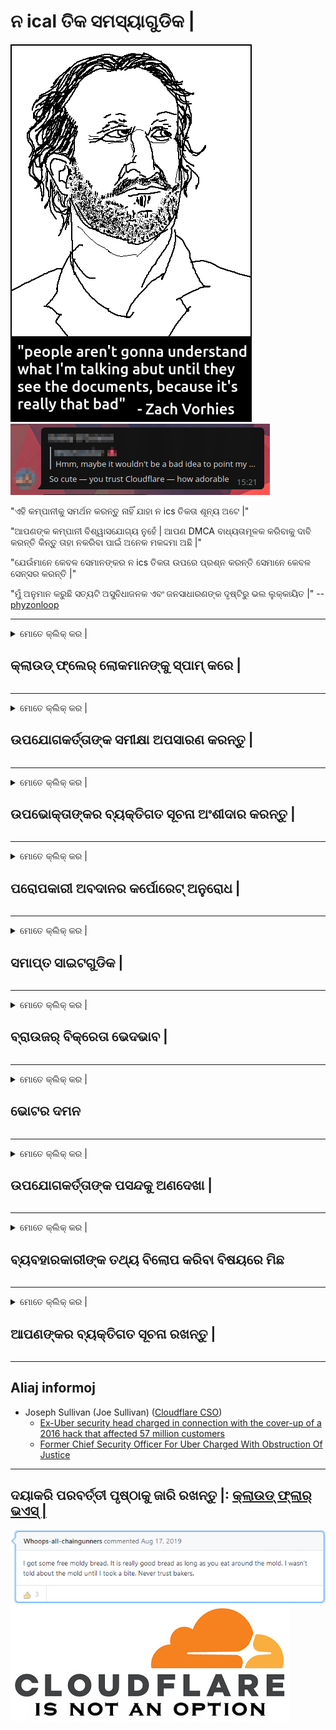 # ନ ical ତିକ ସମସ୍ୟାଗୁଡିକ |

![](../image/itsreallythatbad.jpg)
![](../image/telegram/c81238387627b4bfd3dcd60f56d41626.jpg)

"ଏହି କମ୍ପାନୀକୁ ସମର୍ଥନ କରନ୍ତୁ ନାହିଁ ଯାହା ନ ics ତିକତା ଶୂନ୍ୟ ଅଟେ |"

"ଆପଣଙ୍କ କମ୍ପାନୀ ବିଶ୍ୱାସଯୋଗ୍ୟ ନୁହେଁ | ଆପଣ DMCA ବାଧ୍ୟତାମୂଳକ କରିବାକୁ ଦାବି କରନ୍ତି କିନ୍ତୁ ତାହା ନକରିବା ପାଇଁ ଅନେକ ମକଦ୍ଦମା ଅଛି |"

"ଯେଉଁମାନେ କେବଳ ସେମାନଙ୍କର ନ ics ତିକତା ଉପରେ ପ୍ରଶ୍ନ କରନ୍ତି ସେମାନେ କେବଳ ସେନ୍ସର କରନ୍ତି |"

"ମୁଁ ଅନୁମାନ କରୁଛି ସତ୍ୟଟି ଅସୁବିଧାଜନକ ଏବଂ ଜନସାଧାରଣଙ୍କ ଦୃଷ୍ଟିରୁ ଭଲ ଲୁକ୍କାୟିତ |"  -- [phyzonloop](https://twitter.com/phyzonloop)


---


<details>
<summary>ମୋତେ କ୍ଲିକ୍ କର |

## କ୍ଲାଉଡ୍ ଫ୍ଲେର୍ ଲୋକମାନଙ୍କୁ ସ୍ପାମ୍ କରେ |
</summary>


କ୍ଲାଉଡଫ୍ଲେର୍ ଅଣ କ୍ଲାଉଡ୍ ଫ୍ଲାର୍ ବ୍ୟବହାରକାରୀଙ୍କୁ ସ୍ପାମ୍ ଇମେଲ ପଠାଉଛି |

- ଯେଉଁ ଗ୍ରାହକମାନେ ଚୟନ କରିଛନ୍ତି ସେମାନଙ୍କୁ କେବଳ ଇମେଲ ପଠାନ୍ତୁ |
- ଯେତେବେଳେ ଉପଭୋକ୍ତା “ବନ୍ଦ” କୁହନ୍ତି, ତାପରେ ଇମେଲ୍ ପଠାଇବା ବନ୍ଦ କରନ୍ତୁ |

ଏହା ସରଳ ଅଟେ | କିନ୍ତୁ କ୍ଲାଉଡ୍ ଫ୍ଲାର୍ ଧ୍ୟାନ ଦେଉନାହିଁ |
କ୍ଲାଉଡ୍ ଫ୍ଲାର୍ କହିଛନ୍ତି ଯେ ସେମାନଙ୍କ ସେବା ବ୍ୟବହାର କରିବା ଦ୍ୱାରା ସମସ୍ତ ସ୍ପାମର୍ କିମ୍ବା ଆକ୍ରମଣକାରୀଙ୍କୁ ଅଟକାଯାଇପାରିବ |
କ୍ଲାଉଡ୍ ଫ୍ଲାର୍କୁ ସକ୍ରିୟ ନକରି ଆମେ କିପରି କ୍ଲାଉଡ୍ ଫ୍ଲାର୍କୁ ବନ୍ଦ କରିପାରିବା?


| 🖼 | 🖼 |
| --- | --- |
| ![](../image/cfspam01.jpg) | ![](../image/cfspam03.jpg) |
| ![](../image/cfspam02.jpg) | ![](../image/cfspambrittany.jpg)<br>![](../image/cfspamtwtr.jpg) |

</details>

---

<details>
<summary>ମୋତେ କ୍ଲିକ୍ କର |

## ଉପଯୋଗକର୍ତ୍ତାଙ୍କ ସମୀକ୍ଷା ଅପସାରଣ କରନ୍ତୁ |
</summary>


କ୍ଲାଉଡ୍ ଫ୍ଲାର୍ ସେନ୍ସର ନକାରାତ୍ମକ ସମୀକ୍ଷା |
ଯଦି ଆପଣ ଟ୍ୱିଟରରେ ଆଣ୍ଟି-କ୍ଲାଉଡଫ୍ଲେର୍ ଟେକ୍ସଟ୍ ପୋଷ୍ଟ କରନ୍ତି, ତେବେ କ୍ଲାଉଡ୍ ଫ୍ଲାର୍ କର୍ମଚାରୀଙ୍କ ଠାରୁ “ନା, ଏହା ନୁହେଁ” ବାର୍ତ୍ତା ପାଇବା ପାଇଁ ଏକ ସୁଯୋଗ ଅଛି |
ଯଦି ଆପଣ କ review ଣସି ସମୀକ୍ଷା ସାଇଟରେ ଏକ ନକାରାତ୍ମକ ସମୀକ୍ଷା ପୋଷ୍ଟ କରନ୍ତି, ସେମାନେ ଏହାକୁ ସେନ୍ସର କରିବାକୁ ଚେଷ୍ଟା କରିବେ |


| 🖼 | 🖼 |
| --- | --- |
| ![](../image/cfcenrev_01.jpg)<br>![](../image/cfcenrev_02.jpg) | ![](../image/cfcenrev_03.jpg) |

</details>

---

<details>
<summary>ମୋତେ କ୍ଲିକ୍ କର |

## ଉପଭୋକ୍ତାଙ୍କର ବ୍ୟକ୍ତିଗତ ସୂଚନା ଅଂଶୀଦାର କରନ୍ତୁ |
</summary>


କ୍ଲାଉଡ୍ ଫ୍ଲେୟାରରେ ଏକ ବଡ଼ ଧରଣର ହଇରାଣ ସମସ୍ୟା ରହିଛି |
କ୍ଲାଉଡ୍ ଫ୍ଲେର୍ ଯେଉଁମାନେ ହୋଷ୍ଟ୍ ସାଇଟ୍ ବିଷୟରେ ଅଭିଯୋଗ କରନ୍ତି ସେମାନଙ୍କ ବ୍ୟକ୍ତିଗତ ସୂଚନା ଅଂଶୀଦାର କରନ୍ତି |
ସେମାନେ ବେଳେବେଳେ ତୁମର ପ୍ରକୃତ ID ପ୍ରଦାନ କରିବାକୁ କୁହନ୍ତି |
ଯଦି ଆପଣ ହଇରାଣ ହରକତ, ଆକ୍ରମଣ, ସ୍ୱେଟ୍ କିମ୍ବା ହତ୍ୟା କରିବାକୁ ଚାହୁଁନାହାଁନ୍ତି, ତେବେ ଆପଣ କ୍ଲାଉଡ୍ଫ୍ଲେଡ୍ ୱେବସାଇଟଠାରୁ ଦୂରରେ ରୁହନ୍ତୁ |


| 🖼 | 🖼 |
| --- | --- |
| ![](../image/cfdox_what.jpg) | ![](../image/cfdox_swat.jpg) |
| ![](../image/cfdox_kill.jpg) | ![](../image/cfdox_threat.jpg) |
| ![](../image/cfdox_dox.jpg) | ![](../image/cfdox_ex1.jpg)<br>![](../image/cfdox_ex2.jpg) |

</details>

---

<details>
<summary>ମୋତେ କ୍ଲିକ୍ କର |

## ପରୋପକାରୀ ଅବଦାନର କର୍ପୋରେଟ୍ ଅନୁରୋଧ |
</summary>


କ୍ଲାଉଡ୍ ଫ୍ଲାର୍ ଦାନକାରୀ ଅବଦାନ ପାଇଁ ପଚାରୁଛି |
ଏହା ଅତ୍ୟନ୍ତ ଆଶ୍ଚର୍ଯ୍ୟଜନକ ଯେ ଏକ ଆମେରିକୀୟ ନିଗମ ଅଣ-ଲାଭକାରୀ ସଂସ୍ଥା ସହିତ ଦାନ ମାଗିବ ଯାହାର ଉତ୍ତମ କାରଣ ଅଛି |
ଯଦି ଆପଣ ଲୋକଙ୍କୁ ଅବରୋଧ କରିବାକୁ କିମ୍ବା ଅନ୍ୟ ଲୋକଙ୍କ ସମୟ ନଷ୍ଟ କରିବାକୁ ପସନ୍ଦ କରନ୍ତି, ଆପଣ ହୁଏତ କ୍ଲାଉଡ୍ ଫ୍ଲାର୍ କର୍ମଚାରୀଙ୍କ ପାଇଁ କିଛି ପିଜା ଅର୍ଡର କରିବାକୁ ଚାହିଁପାରନ୍ତି |


![](../image/cfdonate.jpg)

</details>

---

<details>
<summary>ମୋତେ କ୍ଲିକ୍ କର |

## ସମାପ୍ତ ସାଇଟଗୁଡିକ |
</summary>


ଯଦି ତୁମର ସାଇଟ୍ ହଠାତ୍ ତଳକୁ ଯାଏ ତେବେ ତୁମେ କ’ଣ କରିବ?
କ୍ଲାଉଡ୍ ଫ୍ଲେର୍ ବ୍ୟବହାରକାରୀଙ୍କ ବିନ୍ୟାସ ବିଲୋପ କରୁଛି କିମ୍ବା କ warning ଣସି ଚେତାବନୀ ବିନା ସେବା ବନ୍ଦ କରୁଛି, ଚୁପଚାପ୍ |
ଆମେ ଆପଣଙ୍କୁ ଭଲ ପ୍ରଦାନକାରୀ ଖୋଜିବାକୁ ପରାମର୍ଶ ଦେଉଛୁ |

![](../image/cftmnt.jpg)

</details>

---

<details>
<summary>ମୋତେ କ୍ଲିକ୍ କର |

## ବ୍ରାଉଜର୍ ବିକ୍ରେତା ଭେଦଭାବ |
</summary>


କ୍ଲାଉଡ୍ ଫ୍ଲାର୍ ଫାୟାରଫକ୍ସ ବ୍ୟବହାର କରୁଥିବା ଲୋକଙ୍କୁ ଅଗ୍ରାଧିକାର ଭିତ୍ତିରେ ଟୋର ଉପରେ ଅଣ-ଟୋର-ବ୍ରାଉଜରର ବ୍ୟବହାରକାରୀଙ୍କୁ ଶତ୍ରୁ ଚିକିତ୍ସା ପ୍ରଦାନ କରିଥାଏ |
ଅଣ-ଜାଭାସ୍କ୍ରିପ୍ଟ କାର୍ଯ୍ୟକାରୀ କରିବାକୁ ସଠିକ୍ ଭାବରେ ମନା କରୁଥିବା ଟୋର ଉପଭୋକ୍ତାମାନେ ମଧ୍ୟ ଶତ୍ରୁ ଚିକିତ୍ସା ଗ୍ରହଣ କରନ୍ତି |
ଏହି ପ୍ରବେଶ ଅସମାନତା ହେଉଛି ଏକ ନେଟୱାର୍କ ନିରପେକ୍ଷତାର ଅପବ୍ୟବହାର ଏବଂ କ୍ଷମତାର ଅପବ୍ୟବହାର |

![](../image/browdifftbcx.gif)

- ବାମ: ଟୋର ବ୍ରାଉଜର, ଡାହାଣ: କ୍ରୋମ୍ | ସମାନ IP ଠିକଣା

![](../image/browserdiff.jpg)

- ବାମ: ଟୋର ବ୍ରାଉଜର ଜାଭାସ୍କ୍ରିପ୍ଟ ଅକ୍ଷମ, କୁକି ସକ୍ଷମ |
- ଡାହାଣ: କ୍ରୋମ୍ ଜାଭାସ୍କ୍ରିପ୍ଟ ସକ୍ଷମ, କୁକି ଅକ୍ଷମ |

![](../image/cfsiryoublocked.jpg)

- ଟୋର (କ୍ଲିନେଟ୍ ଆଇପି) ବିନା କ୍ୟୁଟ୍ ବ୍ରାଉଜର (ଛୋଟ ବ୍ରାଉଜର୍) |

| ***ବ୍ରାଉଜର୍*** | ***ଚିକିତ୍ସା ପ୍ରବେଶ*** |
| --- | --- |
| Tor Browser (ଜାଭାସ୍କ୍ରିପ୍ଟ ସକ୍ଷମ ହୋଇଛି |) | ପ୍ରବେଶ ଅନୁମତି ପ୍ରାପ୍ତ | |
| Firefox (ଜାଭାସ୍କ୍ରିପ୍ଟ ସକ୍ଷମ ହୋଇଛି |) | ପ୍ରବେଶ ଖରାପ ହୋଇଛି | |
| Chromium (ଜାଭାସ୍କ୍ରିପ୍ଟ ସକ୍ଷମ ହୋଇଛି |) | ପ୍ରବେଶ ଖରାପ ହୋଇଛି | |
| Chromium or Firefox (ଜାଭାସ୍କ୍ରିପ୍ଟ ଅକ୍ଷମ ହୋଇଛି |) | ପ୍ରବେଶ ନିଷେଧ |
| Chromium or Firefox (କୁକି ଅକ୍ଷମ ହୋଇଛି |) | ପ୍ରବେଶ ନିଷେଧ |
| QuteBrowser | ପ୍ରବେଶ ନିଷେଧ |
| lynx | ପ୍ରବେଶ ନିଷେଧ |
| w3m | ପ୍ରବେଶ ନିଷେଧ |
| wget | ପ୍ରବେଶ ନିଷେଧ |


ସହଜ ଚ୍ୟାଲେଞ୍ଜର ସମାଧାନ ପାଇଁ କାହିଁକି ଅଡିଓ ବଟନ୍ ବ୍ୟବହାର କରୁନାହାଁନ୍ତି?

ହଁ, ସେଠାରେ ଏକ ଅଡିଓ ବଟନ୍ ଅଛି, କିନ୍ତୁ ଏହା ସର୍ବଦା ଟୋର ଉପରେ କାମ କରେ ନାହିଁ |
ଯେତେବେଳେ ଆପଣ ଏହାକୁ କ୍ଲିକ୍ କରିବେ ସେତେବେଳେ ଆପଣ ଏହି ବାର୍ତ୍ତା ପାଇବେ |:

```
ପରେ ପୁନର୍ବାର ଚେଷ୍ଟା କରନ୍ତୁ |
ଆପଣଙ୍କର କମ୍ପ୍ୟୁଟର କିମ୍ବା ନେଟୱାର୍କ ସ୍ୱୟଂଚାଳିତ ପ୍ରଶ୍ନ ପଠାଇପାରେ |
ଆମର ଉପଭୋକ୍ତାମାନଙ୍କୁ ସୁରକ୍ଷା ଦେବା ପାଇଁ, ଆମେ ବର୍ତ୍ତମାନ ଆପଣଙ୍କର ଅନୁରୋଧ ପ୍ରକ୍ରିୟାକରଣ କରିପାରିବୁ ନାହିଁ |
ଅଧିକ ବିବରଣୀ ପାଇଁ ଆମର ସହାୟତା ପୃଷ୍ଠା ପରିଦର୍ଶନ କରନ୍ତୁ |
```

</details>

---

<details>
<summary>ମୋତେ କ୍ଲିକ୍ କର |

## ଭୋଟର ଦମନ
</summary>


ଆମେରିକାର ରାଜ୍ୟଗୁଡିକର ଭୋଟରମାନେ ନିଜ ବାସସ୍ଥାନରେ ଥିବା ରାଜ୍ୟ ସଚିବଙ୍କ ୱେବସାଇଟ୍ ମାଧ୍ୟମରେ ଶେଷରେ ଭୋଟ୍ ଦେବାକୁ ପଞ୍ଜିକରଣ କରନ୍ତି |
ରିପବ୍ଲିକାନ୍ ନିୟନ୍ତ୍ରିତ ରାଜ୍ୟ ସଚିବ କାର୍ଯ୍ୟାଳୟଗୁଡ଼ିକ କ୍ଲାଉଡ୍ଫ୍ଲେର୍ ମାଧ୍ୟମରେ ରାଜ୍ୟ ସଚିବଙ୍କ ୱେବସାଇଟ୍ ପ୍ରକ୍ସି କରି ଭୋଟର ଦମନ କାର୍ଯ୍ୟରେ ନିୟୋଜିତ ଅଛନ୍ତି।
କ୍ଲାଉଡ୍ ଫ୍ଲାରର ଟୋର ବ୍ୟବହାରକାରୀଙ୍କ ପ୍ରତି ଶତ୍ରୁ ବ୍ୟବହାର, ଏହାର କେନ୍ଦ୍ରୀଭୂତ ବିଶ୍ global ସ୍ତରୀୟ ନୀରିକ୍ଷଣ ପଏଣ୍ଟ ଭାବରେ ଏହାର MITM ସ୍ଥିତି ଏବଂ ଏହାର କ୍ଷତିକାରକ ଭୂମିକା ଆଶା କରୁଥିବା ଭୋଟରଙ୍କୁ ପଞ୍ଜୀକରଣ କରିବାକୁ ଅନିଚ୍ଛା ପ୍ରକାଶ କରେ |
ବିଶେଷ ଭାବରେ ଉଦାରବାଦୀମାନେ ଗୋପନୀୟତା ଗ୍ରହଣ କରିବାକୁ ପ୍ରବୃତ୍ତି କରନ୍ତି |
ଭୋଟର ପଞ୍ଜୀକରଣ ଫର୍ମଗୁଡିକ ଜଣେ ଭୋଟରଙ୍କ ରାଜନ political ତିକ ଆଭିମୁଖ୍ୟ, ବ୍ୟକ୍ତିଗତ ଶାରୀରିକ ଠିକଣା, ସାମାଜିକ ସୁରକ୍ଷା ନମ୍ବର, ଏବଂ ଜନ୍ମ ତାରିଖ ବିଷୟରେ ସମ୍ବେଦନଶୀଳ ସୂଚନା ସଂଗ୍ରହ କରିଥାଏ |
ଅଧିକାଂଶ ରାଜ୍ୟ କେବଳ ସେହି ସୂଚନାର ଏକ ସବ୍ସେଟ୍ ସାର୍ବଜନୀନ ଭାବରେ ଉପଲବ୍ଧ କରନ୍ତି, କିନ୍ତୁ କ୍ଲାଉଡ୍ ଫ୍ଲାର୍ ସେହି ସମସ୍ତ ତଥ୍ୟ ଦେଖେ ଯେତେବେଳେ କେହି ଭୋଟ୍ ଦେବାକୁ ପଞ୍ଜିକରଣ କରନ୍ତି |

ଧ୍ୟାନ ଦିଅନ୍ତୁ ଯେ କାଗଜ ପଞ୍ଜିକରଣ କ୍ଲାଉଡଫ୍ଲେର୍ କୁ ଅତିକ୍ରମ କରେ ନାହିଁ କାରଣ ରାଜ୍ୟ ଡାଟା ଏଣ୍ଟ୍ରି କର୍ମଚାରୀଙ୍କ ସଚିବ ଡାଟା ପ୍ରବେଶ କରିବା ପାଇଁ କ୍ଲାଉଡ୍ ଫ୍ଲାର୍ ୱେବସାଇଟ୍ ବ୍ୟବହାର କରିବେ |

| 🖼 | 🖼 |
| --- | --- |
| ![](../image/cfvotm_01.jpg) | ![](../image/cfvotm_02.jpg) |

- ଭୋଟ୍ ସଂଗ୍ରହ ଏବଂ କାର୍ଯ୍ୟାନୁଷ୍ଠାନ ପାଇଁ Change.org ଏକ ପ୍ରସିଦ୍ଧ ୱେବସାଇଟ୍ |
“ସବୁ ଜାଗାରେ ଲୋକମାନେ ଅଭିଯାନ ଆରମ୍ଭ କରୁଛନ୍ତି, ସମର୍ଥକମାନଙ୍କୁ ଏକତ୍ରିତ କରୁଛନ୍ତି ଏବଂ ସମାଧାନ ପାଇଁ ନିଷ୍ପତ୍ତି ନେଉଥିବା ଲୋକଙ୍କ ସହିତ କାମ କରୁଛନ୍ତି |”
ଦୁର୍ଭାଗ୍ୟବଶତ।, କ୍ଲାଉଡ୍ ଫ୍ଲାରର ଆକ୍ରମଣାତ୍ମକ ଫିଲ୍ଟର୍ ଯୋଗୁଁ ଅନେକ ଲୋକ change.org ଆଦ view ଦେଖିପାରିବେ ନାହିଁ |
ସେମାନଙ୍କୁ ଏକ ଗଣତାନ୍ତ୍ରିକ ପ୍ରକ୍ରିୟାରୁ ବାଦ ଦେଇ ଏହି ଆବେଦନପତ୍ରରେ ଦସ୍ତଖତ କରିବାକୁ ସେମାନଙ୍କୁ ଅବରୋଧ କରାଯାଇଛି।
ଅନ୍ୟ କ୍ଲାଉଡ୍ ଫ୍ଲେରେଡ୍ ପ୍ଲାଟଫର୍ମ ବ୍ୟବହାର କରିବା ଯେପରିକି OpenPetition ସମସ୍ୟାର ସମାଧାନ କରିବାରେ ସାହାଯ୍ୟ କରେ |

| 🖼 | 🖼 |
| --- | --- |
| ![](../image/changeorgasn.jpg) | ![](../image/changeorgtor.jpg) |

- କ୍ଲାଉଡ୍ ଫ୍ଲେୟାରର "ଆଥେନିଆନ୍ ପ୍ରୋଜେକ୍ଟ" ରାଜ୍ୟ ତଥା ସ୍ଥାନୀୟ ନିର୍ବାଚନ ୱେବସାଇଟକୁ ମାଗଣା ଉଦ୍ୟୋଗ ସ୍ତରୀୟ ସୁରକ୍ଷା ପ୍ରଦାନ କରିଥାଏ |
ସେମାନେ କହିଛନ୍ତି ଯେ ସେମାନଙ୍କର ନିର୍ବାଚନମଣ୍ଡଳୀ ନିର୍ବାଚନ ସୂଚନା ଏବଂ ଭୋଟର ପଞ୍ଜିକରଣ କରିପାରିବେ କିନ୍ତୁ ଏହା ଏକ ମିଥ୍ୟା କାରଣ ଅନେକ ଲୋକ ଆଦ the ସାଇଟ୍ ବ୍ରାଉଜ୍ କରିପାରିବେ ନାହିଁ।

</details>

---

<details>
<summary>ମୋତେ କ୍ଲିକ୍ କର |

## ଉପଯୋଗକର୍ତ୍ତାଙ୍କ ପସନ୍ଦକୁ ଅଣଦେଖା |
</summary>


ଯଦି ତୁମେ କିଛି ଅପ୍ଟ-ଆଉଟ୍ କର, ତୁମେ ଆଶା କର ଯେ ତୁମେ ଏହା ବିଷୟରେ କ email ଣସି ଇମେଲ୍ ପାଇବ ନାହିଁ |
କ୍ଲାଉଡ୍ ଫ୍ଲାର୍ ଉପଭୋକ୍ତାଙ୍କ ପସନ୍ଦକୁ ଅଣଦେଖା କରେ ଏବଂ ଗ୍ରାହକଙ୍କ ବିନା ଅନୁମତିରେ ତୃତୀୟ-ପକ୍ଷ ନିଗମ ସହିତ ତଥ୍ୟ ଅଂଶୀଦାର କରେ |
ଯଦି ଆପଣ ସେମାନଙ୍କର ମାଗଣା ଯୋଜନା ବ୍ୟବହାର କରୁଛନ୍ତି, ସେମାନେ ବେଳେବେଳେ ଆପଣଙ୍କୁ ମାସିକ ସବସ୍କ୍ରିପସନ୍ କିଣିବାକୁ କହି ଇମେଲ ପଠାନ୍ତି |

![](../image/cfviopl_tp.jpg)

</details>

---

<details>
<summary>ମୋତେ କ୍ଲିକ୍ କର |

## ବ୍ୟବହାରକାରୀଙ୍କ ତଥ୍ୟ ବିଲୋପ କରିବା ବିଷୟରେ ମିଛ
</summary>


ଏହି ଏକ୍ସ-କ୍ଲାଉଡ୍ ଫ୍ଲାର୍ ଗ୍ରାହକଙ୍କ ବ୍ଲଗ୍ ଅନୁଯାୟୀ, କ୍ଲାଉଡ୍ ଫ୍ଲାର୍ ଖାତା ବିଲୋପ କରିବାକୁ ମିଛ କହୁଛି।
ଆଜିକାଲି, ତୁମେ ତୁମର ଆକାଉଣ୍ଟ ବନ୍ଦ କିମ୍ବା ଅପସାରଣ କରିବା ପରେ ଅନେକ କମ୍ପାନୀ ତୁମର ତଥ୍ୟ ରଖନ୍ତି |
ଅଧିକାଂଶ ଭଲ କମ୍ପାନୀ ସେମାନଙ୍କ ଗୋପନୀୟତା ନୀତିରେ ଏହା ବିଷୟରେ ଉଲ୍ଲେଖ କରନ୍ତି |
କ୍ଲାଉଡ୍ ଫ୍ଲାର୍? ନା।

```
2019-08-05 କ୍ଲାଉଡ୍ ଫ୍ଲେର୍ ମୋତେ ନିଶ୍ଚିତକରଣ ପଠାଇଲେ ଯେ ସେମାନେ ମୋ ଖାତା ଅପସାରଣ କରିବେ |
2019-10-02 ମୁଁ କ୍ଲାଉଡ୍ ଫ୍ଲେୟାରରୁ ଏକ ଇମେଲ୍ ପାଇଲି କାରଣ ମୁଁ ଜଣେ ଗ୍ରାହକ ଅଟେ |
```

କ୍ଲାଉଡ୍ ଫ୍ଲାର୍ "ଅପସାରଣ" ଶବ୍ଦ ବିଷୟରେ ଜାଣି ନଥିଲା |
ଯଦି ଏହା ପ୍ରକୃତରେ ଅପସାରିତ ହୋଇଛି, ତେବେ ଏହି ପୂର୍ବତନ ଗ୍ରାହକ କାହିଁକି ଏକ ଇମେଲ୍ ପାଇଲେ?
ସେ ଏହା ମଧ୍ୟ କହିଛନ୍ତି ଯେ କ୍ଲାଉଡଫ୍ଲେୟାରର ଗୋପନୀୟତା ନୀତି ଏହା ବିଷୟରେ ଉଲ୍ଲେଖ କରେ ନାହିଁ।

```
ସେମାନଙ୍କର ନୂତନ ଗୋପନୀୟତା ନୀତି ଏକ ବର୍ଷ ପାଇଁ ତଥ୍ୟ ରଖିବା ବିଷୟରେ କ mention ଣସି ଉଲ୍ଲେଖ କରେ ନାହିଁ |
```

![](../image/cfviopl_notdel.jpg)

ଯଦି ସେମାନଙ୍କର ଗୋପନୀୟତା ନୀତି ଏକ LIE ତେବେ ଆପଣ କିପରି କ୍ଲାଉଡ୍ ଫ୍ଲେର୍ ଉପରେ ବିଶ୍ୱାସ କରିପାରିବେ?

</details>

---

<details>
<summary>ମୋତେ କ୍ଲିକ୍ କର |

## ଆପଣଙ୍କର ବ୍ୟକ୍ତିଗତ ସୂଚନା ରଖନ୍ତୁ |
</summary>


କ୍ଲାଉଡ୍ ଫ୍ଲାର୍ ଆକାଉଣ୍ଟ୍ ଡିଲିଟ୍ କରିବା କଠିନ ସ୍ତର ଅଟେ |

```
"ଆକାଉଣ୍ଟ୍" ବର୍ଗ ବ୍ୟବହାର କରି ଏକ ସମର୍ଥନ ଟିକେଟ୍ ଦାଖଲ କରନ୍ତୁ,
ଏବଂ ବାର୍ତ୍ତା ଶରୀରରେ ଖାତା ବିଲୋପ ପାଇଁ ଅନୁରୋଧ |
ବିଲୋପ ପାଇଁ ଅନୁରୋଧ କରିବା ପୂର୍ବରୁ ଆପଣଙ୍କ ଆକାଉଣ୍ଟରେ କ no ଣସି ଡୋମେନ୍ କିମ୍ବା କ୍ରେଡିଟ୍ କାର୍ଡ ସଂଲଗ୍ନ ହେବା ଜରୁରୀ ନୁହେଁ |
```

ଆପଣ ଏହି ନିଶ୍ଚିତକରଣ ଇମେଲ୍ ଗ୍ରହଣ କରିବେ |

![](../image/cf_deleteandkeep.jpg)

"ଆମେ ଆପଣଙ୍କର ବିଲୋପ ଅନୁରୋଧ ପ୍ରକ୍ରିୟା କରିବା ଆରମ୍ଭ କରିଛୁ" କିନ୍ତୁ "ଆମେ ଆପଣଙ୍କର ବ୍ୟକ୍ତିଗତ ସୂଚନା ଗଚ୍ଛିତ ରଖିବା ଜାରି ରଖିବୁ" |

ଆପଣ ଏହାକୁ "ବିଶ୍ୱାସ" କରିପାରିବେ କି?

</details>

---

## Aliaj informoj

- Joseph Sullivan (Joe Sullivan) ([Cloudflare CSO](https://twitter.com/eastdakota/status/1296522269313785862))
  - [Ex-Uber security head charged in connection with the cover-up of a 2016 hack that affected 57 million customers](https://www.businessinsider.com/uber-data-hack-security-head-joe-sullivan-charged-cover-up-2020-8)
  - [Former Chief Security Officer For Uber Charged With Obstruction Of Justice](https://www.justice.gov/usao-ndca/pr/former-chief-security-officer-uber-charged-obstruction-justice)


---

## ଦୟାକରି ପରବର୍ତ୍ତୀ ପୃଷ୍ଠାକୁ ଜାରି ରଖନ୍ତୁ |:   [କ୍ଲାଉଡ୍ ଫ୍ଲାର୍ ଭଏସ୍ |](../PEOPLE.md)

![](../image/freemoldybread.jpg)
![](../image/cfisnotanoption.jpg)
